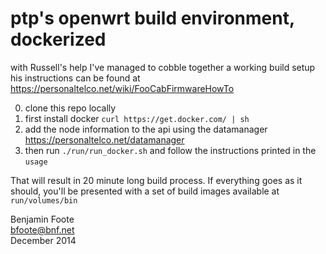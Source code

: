 # ptp's openwrt build environment, dockerized

with Russell's help I've managed to cobble together a working build setup
his instructions can be found at https://personaltelco.net/wiki/FooCabFirmwareHowTo

 0. clone this repo locally
 1. first install docker `curl https://get.docker.com/ | sh`
 2. add the node information to the api using the datamanager https://personaltelco.net/datamanager
 3. then run `./run/run_docker.sh` and follow the instructions printed in the `usage`

That will result in 20 minute long build process.  If everything goes as it should, you'll be presented with a set of build images available at `run/volumes/bin`


Benjamin Foote   
bfoote@bnf.net   
December 2014
